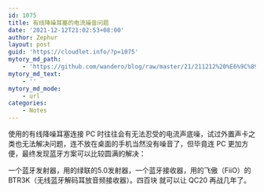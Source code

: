 ```yaml
---
id: 1075
title: 有线降噪耳塞的电流噪音问题
date: '2021-12-12T21:02:53+08:00'
author: Zephur
layout: post
guid: 'https://cloudlet.info/?p=1075'
mytory_md_path:
    - 'https://github.com/wandero/blog/raw/master/21/211212%20%E6%9C%89%E7%BA%BF%E9%99%8D%E5%99%AA%E8%80%B3%E5%A1%9E%E7%9A%84%E7%94%B5%E6%B5%81%E5%99%AA%E9%9F%B3%E9%97%AE%E9%A2%98.md'
mytory_md_text:
    - ''
mytory_md_mode:
    - url
categories:
    - Notes
---
```


使用的有线降噪耳塞连接 PC 时往往会有无法忍受的电流声底噪，试过外置声卡之类也无法解决问题，连不放在桌面的手机当然没有噪音了，但毕竟连 PC 更加方便，最终发现蓝牙方案可以比较圆满的解决：

一个蓝牙发射器，用的绿联的5.0发射器，一个蓝牙接收器，用的飞傲（FiiO）的 BTR3K（无线蓝牙解码耳放音频接收器）。四百块 就可以让 QC20 再战几年了。